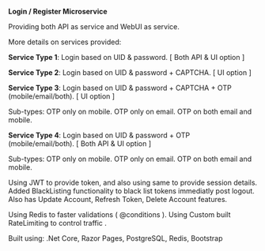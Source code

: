 **Login / Register Microservice**

Providing both API as service and WebUI as service.

More details on services provided:

**Service Type 1**: Login based on UID & password. [ Both API & UI option ]

**Service Type 2**: Login based on UID & password + CAPTCHA. [ UI option ] 

**Service Type 3**: Login based on UID & password + CAPTCHA + OTP (mobile/email/both). [ UI option ]
  
  Sub-types:
    OTP only on mobile.
    OTP only on email.
    OTP on both email and mobile.

**Service Type 4**: Login based on UID & password + OTP (mobile/email/both). [ Both API & UI option ]
  
  Sub-types:
    OTP only on mobile.
    OTP only on email.
    OTP on both email and mobile.

Using JWT to provide token, and also using same to provide session details.
Added BlackListing functionality to black list tokens immediatly post logout.
Also has Update Account, Refresh Token, Delete Account features.

Using Redis to faster validations ( @conditions ). 
Using Custom built RateLimiting to control traffic .

Built using: .Net Core, Razor Pages, PostgreSQL, Redis, Bootstrap
